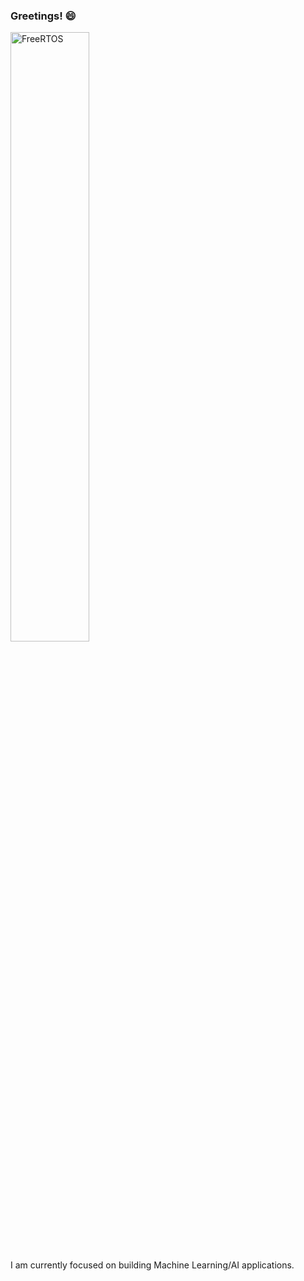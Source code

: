 ### Greetings! 😄


<img src="https://github.com/rpointjour/rpointjour/assets/54840122/5f9a489e-4a8a-4ea9-99a4-30fccc0dd975" alt="FreeRTOS" style="width:50%;height:50%;">






I am currently focused on building Machine Learning/AI applications.

<!--
**rpointjour/rpointjour** is a ✨ _special_ ✨ repository because its `README.md` (this file) appears on your GitHub profile.

Here are some ideas to get you started:

- 🔭 I’m currently working on ...
- 🌱 I’m currently learning ...
- 👯 I’m looking to collaborate on ...
- 🤔 I’m looking for help with ...
- 💬 Ask me about ...
- 📫 How to reach me: ...
- 😄 Pronouns: ...
- ⚡ Fun fact: ...
-->
